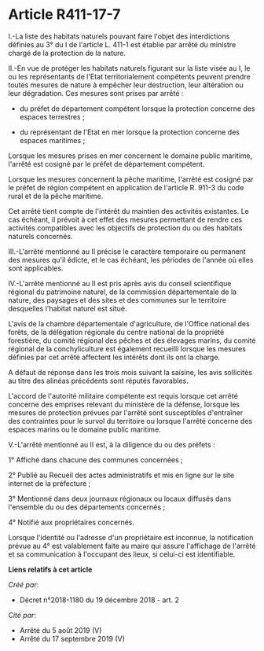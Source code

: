 # Article R411-17-7

I.-La liste des habitats naturels pouvant faire l'objet des interdictions définies au 3° du I de l'article L. 411-1 est
établie par arrêté du ministre chargé de la protection de la nature.

II.-En vue de protéger les habitats naturels figurant sur la liste visée au I, le ou les représentants de l'Etat
territorialement compétents peuvent prendre toutes mesures de nature à empêcher leur destruction, leur altération ou leur
dégradation. Ces mesures sont prises par arrêté :

- du préfet de département compétent lorsque la protection concerne des espaces terrestres ;

- du représentant de l'Etat en mer lorsque la protection concerne des espaces maritimes ;

Lorsque les mesures prises en mer concernent le domaine public maritime, l'arrêté est cosigné par le préfet de département
compétent.

Lorsque les mesures concernent la pêche maritime, l'arrêté est cosigné par le préfet de région compétent en application de
l'article R. 911-3 du code rural et de la pêche maritime.

Cet arrêté tient compte de l'intérêt du maintien des activités existantes. Le cas échéant, il prévoit à cet effet des mesures
permettant de rendre ces activités compatibles avec les objectifs de protection du ou des habitats naturels concernés.

III.-L'arrêté mentionné au II précise le caractère temporaire ou permanent des mesures qu'il édicte, et le cas échéant, les
périodes de l'année où elles sont applicables.

IV.-L'arrêté mentionné au II est pris après avis du conseil scientifique régional du patrimoine naturel, de la commission
départementale de la nature, des paysages et des sites et des communes sur le territoire desquelles l'habitat naturel est
situé.

L'avis de la chambre départementale d'agriculture, de l'Office national des forêts, de la délégation régionale du centre
national de la propriété forestière, du comité régional des pêches et des élevages marins, du comité régional de la
conchyliculture est également recueilli lorsque les mesures définies par cet arrêté affectent les intérêts dont ils ont la
charge.

A défaut de réponse dans les trois mois suivant la saisine, les avis sollicités au titre des alinéas précédents sont réputés
favorables.

L'accord de l'autorité militaire compétente est requis lorsque cet arrêté concerne des emprises relevant du ministère de la
défense, lorsque les mesures de protection prévues par l'arrêté sont susceptibles d'entraîner des contraintes pour le survol
du territoire ou lorsque l'arrêté concerne des espaces marins ou le domaine public maritime.

V.-L'arrêté mentionné au II est, à la diligence du ou des préfets :

1° Affiché dans chacune des communes concernées ;

2° Publié au Recueil des actes administratifs et mis en ligne sur le site internet de la préfecture ;

3° Mentionné dans deux journaux régionaux ou locaux diffusés dans l'ensemble du ou des départements concernés ;

4° Notifié aux propriétaires concernés.

Lorsque l'identité ou l'adresse d'un propriétaire est inconnue, la notification prévue au 4° est valablement faite au maire
qui assure l'affichage de l'arrêté et sa communication à l'occupant des lieux, si celui-ci est identifiable.

**Liens relatifs à cet article**

_Créé par_:

  - Décret n°2018-1180 du 19 décembre 2018 - art. 2

_Cité par_:

  - Arrêté du 5 août 2019 (V)
  - Arrêté du 17 septembre 2019 (V)

